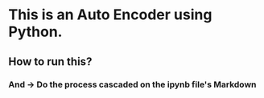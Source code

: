 # This is an Auto Encoder using Python.


## How to run this?
### And -> Do the process cascaded on the ipynb file's Markdown
